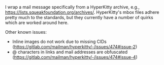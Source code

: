 I wrap a mail message specifically from a HyperKitty archive, e.g., https://lists.squeakfoundation.org/archives/. HyperKitty's mbox files adhere pretty much to the standards, but they currently have a number of quirks which are worked around here.

Other known issues:
- Inline images do not work due to missing CIDs (https://gitlab.com/mailman/hyperkitty/-/issues/474#issue-2)
- @ characters in links and mail addresses are obfuscated (https://gitlab.com/mailman/hyperkitty/-/issues/474#issue-4)